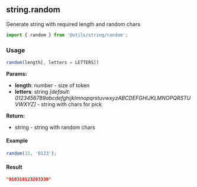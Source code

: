 ## string.random

Generate string with required length and random chars

```javascript
import { random } from '@utils/string/random';
```

### Usage

```javascript
random(length[, letters = LETTERS])
```

**Params:**

* **length**: number - size of token
* **letters**: string _[default: 0123456789abcdefghijklmnopqrstuvwxyzABCDEFGHIJKLMNOPQRSTUVWXYZ]_ - string with chars for pick

**Return:**

* string - string with random chars

#### Example

```javascript
random(15, '0123');
```

#### Result

```json
"010310123203330"
```